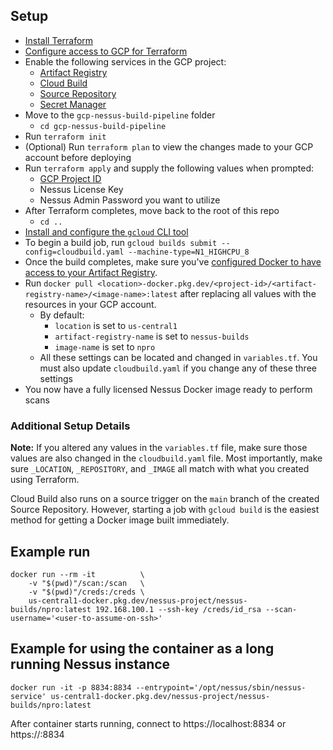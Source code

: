 ## Setup 
* [Install Terraform](https://learn.hashicorp.com/tutorials/terraform/install-cli?in=terraform/gcp-get-started)
* [Configure access to GCP for Terraform](https://learn.hashicorp.com/tutorials/terraform/google-cloud-platform-build?in=terraform/gcp-get-started#set-up-gcp)
* Enable the following services in the GCP project:
  * [Artifact Registry](https://cloud.google.com/artifact-registry/docs/enable-service)
  * [Cloud Build](https://cloud.google.com/build/docs/quickstart-build#before-you-begin)
  * [Source Repository](https://cloud.google.com/source-repositories/docs/quickstart#before-you-begin)
  * [Secret Manager](https://cloud.google.com/secret-manager/docs/configuring-secret-manager#enable_api)
* Move to the `gcp-nessus-build-pipeline` folder 
  * `cd gcp-nessus-build-pipeline`
* Run `terraform init`
* (Optional) Run `terraform plan` to view the changes made to your GCP account before deploying
* Run `terraform apply` and supply the following values when prompted:
  * [GCP Project ID](https://support.google.com/googleapi/answer/7014113?hl=en)
  * Nessus License Key
  * Nessus Admin Password you want to utilize
* After Terraform completes, move back to the root of this repo
  * `cd ..`
* [Install and configure the `gcloud` CLI tool](https://cloud.google.com/sdk/docs/install)
* To begin a build job, run `gcloud builds submit --config=cloudbuild.yaml --machine-type=N1_HIGHCPU_8`
* Once the build completes, make sure you've [configured Docker to have access to your Artifact Registry](https://cloud.google.com/artifact-registry/docs/docker/authentication).
* Run `docker pull <location>-docker.pkg.dev/<project-id>/<artifact-registry-name>/<image-name>:latest` after replacing all values with the resources in your GCP account.
  * By default:
    * `location` is set to `us-central1`
    * `artifact-registry-name` is set to `nessus-builds`
    * `image-name` is set to `npro`
  * All these settings can be located and changed in `variables.tf`. You must also update `cloudbuild.yaml` if you change any of these three settings
* You now have a fully licensed Nessus Docker image ready to perform scans 

### Additional Setup Details
**Note:** If you altered any values in the `variables.tf` file, make sure those values are also changed in the `cloudbuild.yaml` file. Most importantly, make sure `_LOCATION`, `_REPOSITORY`, and `_IMAGE` all match with what you created using Terraform.

Cloud Build also runs on a source trigger on the `main` branch of the created Source Repository. However, starting a job with `gcloud build` is the easiest method for getting a Docker image built immediately.

## Example run

```
docker run --rm -it          \
    -v "$(pwd)"/scan:/scan   \
    -v "$(pwd)"/creds:/creds \
    us-central1-docker.pkg.dev/nessus-project/nessus-builds/npro:latest 192.168.100.1 --ssh-key /creds/id_rsa --scan-username='<user-to-assume-on-ssh>'
```

## Example for using the container as a long running Nessus instance
`docker run -it -p 8834:8834 --entrypoint='/opt/nessus/sbin/nessus-service' us-central1-docker.pkg.dev/nessus-project/nessus-builds/npro:latest`

After container starts running, connect to https://localhost:8834 or https://<vm-public-ip>:8834
